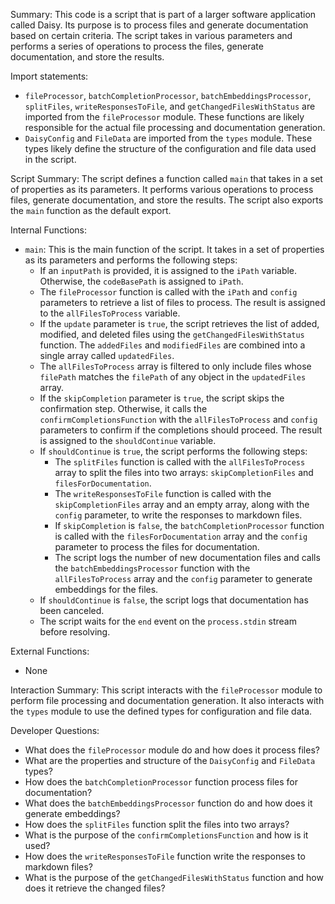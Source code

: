 Summary:
This code is a script that is part of a larger software application called Daisy. Its purpose is to process files and generate documentation based on certain criteria. The script takes in various parameters and performs a series of operations to process the files, generate documentation, and store the results.

Import statements:
- `fileProcessor`, `batchCompletionProcessor`, `batchEmbeddingsProcessor`, `splitFiles`, `writeResponsesToFile`, and `getChangedFilesWithStatus` are imported from the `fileProcessor` module. These functions are likely responsible for the actual file processing and documentation generation.
- `DaisyConfig` and `FileData` are imported from the `types` module. These types likely define the structure of the configuration and file data used in the script.

Script Summary:
The script defines a function called `main` that takes in a set of properties as its parameters. It performs various operations to process files, generate documentation, and store the results. The script also exports the `main` function as the default export.

Internal Functions:
- `main`: This is the main function of the script. It takes in a set of properties as its parameters and performs the following steps:
  - If an `inputPath` is provided, it is assigned to the `iPath` variable. Otherwise, the `codeBasePath` is assigned to `iPath`.
  - The `fileProcessor` function is called with the `iPath` and `config` parameters to retrieve a list of files to process. The result is assigned to the `allFilesToProcess` variable.
  - If the `update` parameter is `true`, the script retrieves the list of added, modified, and deleted files using the `getChangedFilesWithStatus` function. The `addedFiles` and `modifiedFiles` are combined into a single array called `updatedFiles`.
  - The `allFilesToProcess` array is filtered to only include files whose `filePath` matches the `filePath` of any object in the `updatedFiles` array.
  - If the `skipCompletion` parameter is `true`, the script skips the confirmation step. Otherwise, it calls the `confirmCompletionsFunction` with the `allFilesToProcess` and `config` parameters to confirm if the completions should proceed. The result is assigned to the `shouldContinue` variable.
  - If `shouldContinue` is `true`, the script performs the following steps:
    - The `splitFiles` function is called with the `allFilesToProcess` array to split the files into two arrays: `skipCompletionFiles` and `filesForDocumentation`.
    - The `writeResponsesToFile` function is called with the `skipCompletionFiles` array and an empty array, along with the `config` parameter, to write the responses to markdown files.
    - If `skipCompletion` is `false`, the `batchCompletionProcessor` function is called with the `filesForDocumentation` array and the `config` parameter to process the files for documentation.
    - The script logs the number of new documentation files and calls the `batchEmbeddingsProcessor` function with the `allFilesToProcess` array and the `config` parameter to generate embeddings for the files.
  - If `shouldContinue` is `false`, the script logs that documentation has been canceled.
  - The script waits for the `end` event on the `process.stdin` stream before resolving.

External Functions:
- None

Interaction Summary:
This script interacts with the `fileProcessor` module to perform file processing and documentation generation. It also interacts with the `types` module to use the defined types for configuration and file data.

Developer Questions:
- What does the `fileProcessor` module do and how does it process files?
- What are the properties and structure of the `DaisyConfig` and `FileData` types?
- How does the `batchCompletionProcessor` function process files for documentation?
- What does the `batchEmbeddingsProcessor` function do and how does it generate embeddings?
- How does the `splitFiles` function split the files into two arrays?
- What is the purpose of the `confirmCompletionsFunction` and how is it used?
- How does the `writeResponsesToFile` function write the responses to markdown files?
- What is the purpose of the `getChangedFilesWithStatus` function and how does it retrieve the changed files?